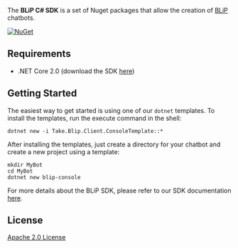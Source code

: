
The **BLiP C# SDK** is a set of Nuget packages that allow the creation of [BLiP](https://blip.ai/) chatbots.

<a href="https://www.nuget.org/packages/Take.Blip.Client/" rel="Take.Blip.Client">![NuGet](https://img.shields.io/nuget/v/Take.Blip.Client.svg)</a>

## Requirements

- .NET Core 2.0 (download the SDK [here](https://dot.net/core))

## Getting Started

The easiest way to get started is using one of our `dotnet` templates. To install the templates, run the execute command in the shell:

```
dotnet new -i Take.Blip.Client.ConsoleTemplate::*
```

After installing the templates, just create a directory for your chatbot and create a new project using a template:

```
mkdir MyBot
cd MyBot
dotnet new blip-console
```

For more details about the BLiP SDK, please refer to our SDK documentation [here](https://portal.blip.ai/#/docs/home).

## License

[Apache 2.0 License](https://github.com/takenet/blip-sdk-csharp/blob/master/LICENSE)
